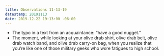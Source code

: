 ```yaml
---
title: Observations 11-13-19
datestamp: 20191113
date: 2019-12-22 19:13:00 -06:00
---
```


- The typo in a text from an acquaintance: “have a good nugget.”
- The moment, while looking at your olive drab shirt, olive drab belt, olive drab watch band, and olive drab carry-on bag, when you realize that you’re like one of those military geeks who wore fatigues to high school.
